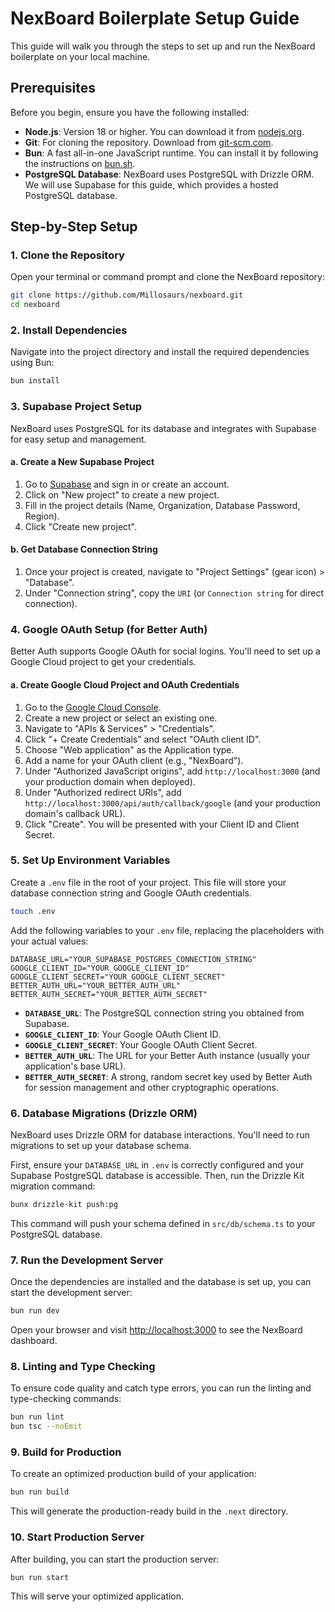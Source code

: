 # NexBoard Boilerplate Setup Guide

This guide will walk you through the steps to set up and run the NexBoard boilerplate on your local machine.

## Prerequisites

Before you begin, ensure you have the following installed:

*   **Node.js**: Version 18 or higher. You can download it from [nodejs.org](https://nodejs.org/).
*   **Git**: For cloning the repository. Download from [git-scm.com](https://git-scm.com/).
*   **Bun**: A fast all-in-one JavaScript runtime. You can install it by following the instructions on [bun.sh](https://bun.sh/docs/installation).
*   **PostgreSQL Database**: NexBoard uses PostgreSQL with Drizzle ORM. We will use Supabase for this guide, which provides a hosted PostgreSQL database.

## Step-by-Step Setup

### 1. Clone the Repository

Open your terminal or command prompt and clone the NexBoard repository:

```bash
git clone https://github.com/Millosaurs/nexboard.git
cd nexboard
```

### 2. Install Dependencies

Navigate into the project directory and install the required dependencies using Bun:

```bash
bun install
```

### 3. Supabase Project Setup

NexBoard uses PostgreSQL for its database and integrates with Supabase for easy setup and management.

#### a. Create a New Supabase Project

1.  Go to [Supabase](https://supabase.com/) and sign in or create an account.
2.  Click on "New project" to create a new project.
3.  Fill in the project details (Name, Organization, Database Password, Region).
4.  Click "Create new project".

#### b. Get Database Connection String

1.  Once your project is created, navigate to "Project Settings" (gear icon) > "Database".
2.  Under "Connection string", copy the `URI` (or `Connection string` for direct connection).

### 4. Google OAuth Setup (for Better Auth)

Better Auth supports Google OAuth for social logins. You'll need to set up a Google Cloud project to get your credentials.

#### a. Create Google Cloud Project and OAuth Credentials

1.  Go to the [Google Cloud Console](https://console.cloud.google.com/).
2.  Create a new project or select an existing one.
3.  Navigate to "APIs & Services" > "Credentials".
4.  Click "+ Create Credentials" and select "OAuth client ID".
5.  Choose "Web application" as the Application type.
6.  Add a name for your OAuth client (e.g., "NexBoard").
7.  Under "Authorized JavaScript origins", add `http://localhost:3000` (and your production domain when deployed).
8.  Under "Authorized redirect URIs", add `http://localhost:3000/api/auth/callback/google` (and your production domain's callback URL).
9.  Click "Create". You will be presented with your Client ID and Client Secret.

### 5. Set Up Environment Variables

Create a `.env` file in the root of your project. This file will store your database connection string and Google OAuth credentials.

```bash
touch .env
```

Add the following variables to your `.env` file, replacing the placeholders with your actual values:

```
DATABASE_URL="YOUR_SUPABASE_POSTGRES_CONNECTION_STRING"
GOOGLE_CLIENT_ID="YOUR_GOOGLE_CLIENT_ID"
GOOGLE_CLIENT_SECRET="YOUR_GOOGLE_CLIENT_SECRET"
BETTER_AUTH_URL="YOUR_BETTER_AUTH_URL"
BETTER_AUTH_SECRET="YOUR_BETTER_AUTH_SECRET"
```

*   **`DATABASE_URL`**: The PostgreSQL connection string you obtained from Supabase.
*   **`GOOGLE_CLIENT_ID`**: Your Google OAuth Client ID.
*   **`GOOGLE_CLIENT_SECRET`**: Your Google OAuth Client Secret.
*   **`BETTER_AUTH_URL`**: The URL for your Better Auth instance (usually your application's base URL).
*   **`BETTER_AUTH_SECRET`**: A strong, random secret key used by Better Auth for session management and other cryptographic operations.

### 6. Database Migrations (Drizzle ORM)

NexBoard uses Drizzle ORM for database interactions. You'll need to run migrations to set up your database schema.

First, ensure your `DATABASE_URL` in `.env` is correctly configured and your Supabase PostgreSQL database is accessible. Then, run the Drizzle Kit migration command:

```bash
bunx drizzle-kit push:pg
```

This command will push your schema defined in `src/db/schema.ts` to your PostgreSQL database.

### 7. Run the Development Server

Once the dependencies are installed and the database is set up, you can start the development server:

```bash
bun run dev
```

Open your browser and visit [http://localhost:3000](http://localhost:3000) to see the NexBoard dashboard.

### 8. Linting and Type Checking

To ensure code quality and catch type errors, you can run the linting and type-checking commands:

```bash
bun run lint
bun tsc --noEmit
```

### 9. Build for Production

To create an optimized production build of your application:

```bash
bun run build
```

This will generate the production-ready build in the `.next` directory.

### 10. Start Production Server

After building, you can start the production server:

```bash
bun run start
```

This will serve your optimized application.